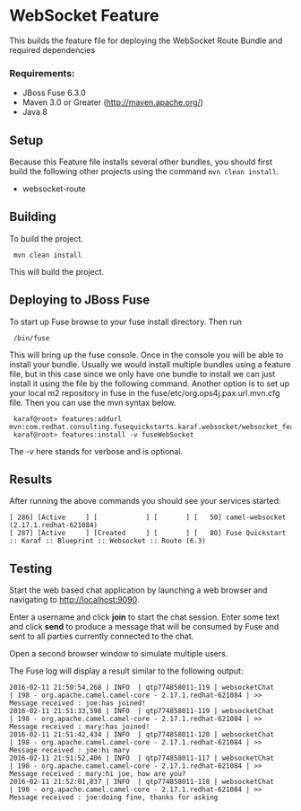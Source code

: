 WebSocket Feature
====================================
This builds the feature file for deploying the WebSocket Route Bundle and required dependencies

### Requirements:
 * JBoss Fuse 6.3.0
 * Maven 3.0 or Greater (http://maven.apache.org/)
 * Java 8

Setup
-----------------------
Because this Feature file installs several other bundles, you should first build the following other projects using the command `mvn clean install`.

 * websocket-route


Building
-----------------------
To build the project.

     mvn clean install

This will build the project.

Deploying to JBoss Fuse
-----------------------

To start up Fuse browse to your fuse install directory. Then run

     /bin/fuse

This will bring up the fuse console. Once in the console you will be able to install your bundle. Usually we would install multiple bundles using a feature file, but in this case since we only have one bundle to install we can just install it using the file by the following command. Another option is to set up your local m2 repository in fuse in the fuse/etc/org.ops4j.pax.url.mvn.cfg file. Then you can use the mvn syntax below.

     karaf@root> features:addurl mvn:com.redhat.consulting.fusequickstarts.karaf.websocket/websocket_feature/6.3/xml/features
     karaf@root> features:install -v fuseWebSocket

 The -v here stands for verbose and is optional.

Results
-----------------------
After running the above commands you should see your services started:

    [ 286] [Active     ] [            ] [       ] [   50] camel-websocket (2.17.1.redhat-621084)
    [ 287] [Active     ] [Created     ] [       ] [   80] Fuse Quickstart :: Karaf :: Blueprint :: Websocket :: Route (6.3)

Testing
---------------------

Start the web based chat application by launching a web browser and navigating to [http://localhost:9090](http://localhost:9090).

Enter a username and click **join** to start the chat session. Enter some text and click **send** to produce a message that will be consumed by Fuse and sent to all parties currently connected to the chat.

Open a second browser window to simulate multiple users. 

The Fuse log will display a result similar to the following output:

    2016-02-11 21:50:54,268 | INFO  | qtp774858011-119 | websocketChat                    | 198 - org.apache.camel.camel-core - 2.17.1.redhat-621084 | >> Message received : joe:has joined!
    2016-02-11 21:51:33,598 | INFO  | qtp774858011-119 | websocketChat                    | 198 - org.apache.camel.camel-core - 2.17.1.redhat-621084 | >> Message received : mary:has joined!
    2016-02-11 21:51:42,434 | INFO  | qtp774858011-120 | websocketChat                    | 198 - org.apache.camel.camel-core - 2.17.1.redhat-621084 | >> Message received : joe:hi mary
    2016-02-11 21:51:52,406 | INFO  | qtp774858011-117 | websocketChat                    | 198 - org.apache.camel.camel-core - 2.17.1.redhat-621084 | >> Message received : mary:hi joe, how are you?
    2016-02-11 21:52:01,837 | INFO  | qtp774858011-118 | websocketChat                    | 198 - org.apache.camel.camel-core - 2.17.1.redhat-621084 | >> Message received : joe:doing fine, thanks for asking
